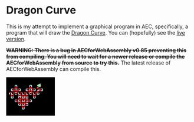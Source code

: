 # Dragon Curve

This is my attempt to implement a graphical program in AEC, specifically, a program that will draw the [Dragon Curve](https://en.wikipedia.org/wiki/Dragon_curve). You can (hopefully) see the [live version](https://flatassembler.github.io/dragonCurve.html).

**<del>WARNING: There is a bug in AECforWebAssembly v0.85 preventing this from compiling. You will need to wait for a newer release or compile the AECforWebAssembly from source to try this.</del>** The latest release of AECforWebAssembly can compile this.

![screenshot](screenshot.png)
